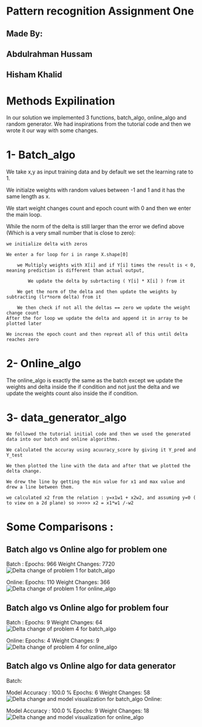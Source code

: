 # Pattern recognition Assignment One

## Made By:

## Abdulrahman Hussam
## Hisham Khalid



# Methods Expilination 

In our solution we implemented 3 functions, batch_algo, online_algo and random generator. We had inspirations from the tutorial code
and then we wrote it our way with some changes.


# 1- Batch_algo

We take x,y as input training data and by default we set the learning rate to 1.

We initialze weights with random values between -1 and 1 and it has the same length as x.

We start weight changes count and epoch count with 0 and then we enter the main loop.

While the norm of the delta is still larger than the error we defind above (Which is a very small number that is close to zero):

    we initialize delta with zeros
    
    We enter a for loop for i in range X.shape[0]
    
        we Multiply weights with X[i] and if Y[i] times the result is < 0, meaning prediction is different than actual output,
    
            We update the delta by subrtacting ( Y[i] * X[i] ) from it 
    
        We get the norm of the delta and then update the weights by subtracting (lr*norm delta) from it
    
        We then check if not all the deltas == zero we update the weight change count
    After the for loop we update the delta and append it in array to be plotted later
    
    We increas the epoch count and then repreat all of this until delta reaches zero


# 2- Online_algo

The online_algo is exactly the same as the batch except we update the weights and delta inside the if condition and not just the delta and we update the weights count also inside the if condition.


# 3- data_generator_algo

    We followed the tutorial initial code and then we used the generated data into our batch and online algorithms.
    
    We calculated the accuray using acuuracy_score by giving it Y_pred and Y_test
    
    We then plotted the line with the data and after that we plotted the delta change.
    
    We drew the line by getting the min value for x1 and max value and drew a line between them.
    
    we calculated x2 from the relation : y=x1w1 + x2w2, and assuming y=0 ( to view on a 2d plane) so >>>>> x2 = x1*w1 /-w2


# Some Comparisons :

## Batch algo vs Online algo for problem one

Batch : Epochs:  966
Weight Changes: 7720
![Delta change of problem 1 for batch_algo](Pictures/1.png) 

Online: Epochs:  110
Weight Changes: 366
![Delta change of problem 1 for online_algo](Pictures/2.png)

## Batch algo vs Online algo for problem four

Batch : Epochs:  9
Weight Changes: 64
![Delta change of problem 4 for batch_algo](Pictures/3.png) 



Online: Epochs:  4
Weight Changes: 9
![Delta change of problem 4 for online_algo](Pictures/4.png)

## Batch algo vs Online algo for data generator

Batch:

Model Accuracy :  100.0 %
Epochs:  6
Weight Changes: 58
![Delta change and model visualization for batch_algo](Pictures/5.png) 
Online:

Model Accuracy :  100.0 %
Epochs:  9
Weight Changes: 18
![Delta change and model visualization for online_algo](Pictures/6.png) 


